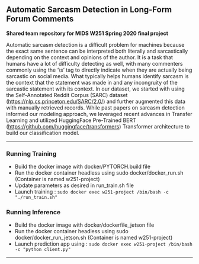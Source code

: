 ## Automatic Sarcasm Detection in Long-Form Forum Comments
**Shared team repository for MIDS W251 Spring 2020 final project**

Automatic sarcasm detection is a difficult problem for machines because the exact same sentence can be interpreted both literally and sarcastically depending on the context and opinions of the author. It is a task that humans have a lot of difficulty detecting as well, with many commenters commonly using the ‘\s’ tag to directly indicate when they are actually being sarcastic on social media. What typically helps humans identify sarcasm is the context that the statement was made in and any incongruity of the sarcastic statement with its context. In our dataset, we started with using the Self-Annotated Reddit Corpus (SARC) dataset (https://nlp.cs.princeton.edu/SARC/2.0/)  and further augmented this data with manually retrieved records. While past papers on sarcasm detection informed our modeling approach, we leveraged recent advances in Transfer Learning and utilized HuggingFace Pre-Trained BERT (https://github.com/huggingface/transformers) Transformer architecture to build our classification model.

----------------------------------------------------------

### Running Training
 
 - Build the docker image with docker/PYTORCH.build file
 - Run the docker container headless using sudo docker/docker_run.sh (Container is named w251-project)
 - Update parameters as desired in run_train.sh file 
 - Launch training : ```sudo docker exec w251-project /bin/bash -c "./run_train.sh" ```


### Running Inference

 - Build the docker image with docker/dockerfile_jetson file
 - Run the docker container headless using sudo docker/docker_run_jetson.sh (Container is named w251-project)
 - Launch prediction app using : 
  ``` sudo docker exec w251-project /bin/bash -c "python client.py" ```
  
 
 ----------------------------------------------------------

